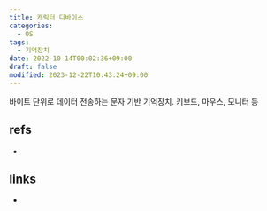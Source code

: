 ```yaml
---
title: 캐릭터 디바이스
categories:
  - OS
tags:
  - 기억장치
date: 2022-10-14T00:02:36+09:00
draft: false
modified: 2023-12-22T10:43:24+09:00
---
```


바이트 단위로 데이터 전송하는 문자 기반 기억장치. 키보드, 마우스, 모니터 등


## refs
- 


## links
- 
